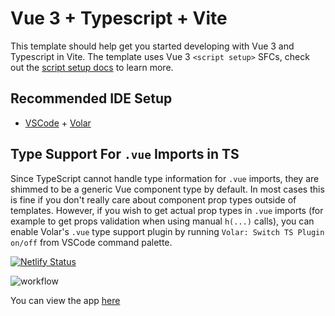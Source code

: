 # Vue 3 + Typescript + Vite

This template should help get you started developing with Vue 3 and Typescript in Vite. The template uses Vue 3 `<script setup>` SFCs, check out the [script setup docs](https://v3.vuejs.org/api/sfc-script-setup.html#sfc-script-setup) to learn more.

## Recommended IDE Setup

- [VSCode](https://code.visualstudio.com/) + [Volar](https://marketplace.visualstudio.com/items?itemName=johnsoncodehk.volar)

## Type Support For `.vue` Imports in TS

Since TypeScript cannot handle type information for `.vue` imports, they are shimmed to be a generic Vue component type by default. In most cases this is fine if you don't really care about component prop types outside of templates. However, if you wish to get actual prop types in `.vue` imports (for example to get props validation when using manual `h(...)` calls), you can enable Volar's `.vue` type support plugin by running `Volar: Switch TS Plugin on/off` from VSCode command palette.

[![Netlify Status](https://api.netlify.com/api/v1/badges/bccf62c2-c00f-4d52-9902-5403be3ef1ab/deploy-status)](https://app.netlify.com/sites/clash-royale-scrap/deploys)

![workflow](https://github.com/TheodoreLefrancois/scrapp_royaleapi/actions/workflows/ci.yml/badge.svg)

You can view the app [here](https://clash-royale-scrap.netlify.app/)
